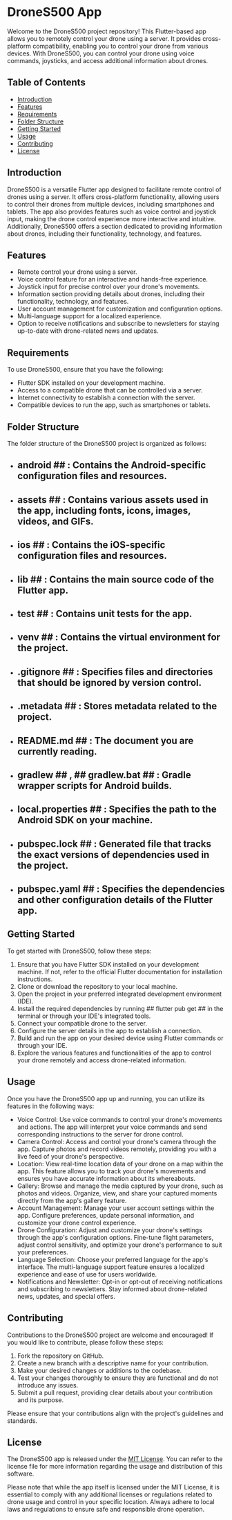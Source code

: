  # DroneS500 App 
Welcome to the DroneS500 project repository! This Flutter-based app allows you to remotely control your drone using a server. It provides cross-platform compatibility, enabling you to control your drone from various devices. With DroneS500, you can control your drone using voice commands, joysticks, and access additional information about drones.

 ## Table of Contents 
- [Introduction](#introduction)
- [Features](#features)
- [Requirements](#requirements)
- [Folder Structure](#folder-structure)
- [Getting Started](#getting-started)
- [Usage](#usage)
- [Contributing](#contributing)
- [License](#license)

 ## Introduction 
DroneS500 is a versatile Flutter app designed to facilitate remote control of drones using a server. It offers cross-platform functionality, allowing users to control their drones from multiple devices, including smartphones and tablets. The app also provides features such as voice control and joystick input, making the drone control experience more interactive and intuitive. Additionally, DroneS500 offers a section dedicated to providing information about drones, including their functionality, technology, and features.

 ## Features 
- Remote control your drone using a server.
- Voice control feature for an interactive and hands-free experience.
- Joystick input for precise control over your drone's movements.
- Information section providing details about drones, including their functionality, technology, and features.
- User account management for customization and configuration options.
- Multi-language support for a localized experience.
- Option to receive notifications and subscribe to newsletters for staying up-to-date with drone-related news and updates.

 ## Requirements 
To use DroneS500, ensure that you have the following:

- Flutter SDK installed on your development machine.
- Access to a compatible drone that can be controlled via a server.
- Internet connectivity to establish a connection with the server.
- Compatible devices to run the app, such as smartphones or tablets.

 ## Folder Structure 
The folder structure of the DroneS500 project is organized as follows:

-  ## android ## : Contains the Android-specific configuration files and resources.
-  ## assets ## : Contains various assets used in the app, including fonts, icons, images, videos, and GIFs.
-  ## ios ## : Contains the iOS-specific configuration files and resources.
-  ## lib ## : Contains the main source code of the Flutter app.
-  ## test ## : Contains unit tests for the app.
-  ## venv ## : Contains the virtual environment for the project.
-  ## .gitignore ## : Specifies files and directories that should be ignored by version control.
-  ## .metadata ## : Stores metadata related to the project.
-  ## README.md ## : The document you are currently reading.
-  ## gradlew ## ,  ## gradlew.bat ## : Gradle wrapper scripts for Android builds.
-  ## local.properties ## : Specifies the path to the Android SDK on your machine.
-  ## pubspec.lock ## : Generated file that tracks the exact versions of dependencies used in the project.
-  ## pubspec.yaml ## : Specifies the dependencies and other configuration details of the Flutter app.

 ## Getting Started 
To get started with DroneS500, follow these steps:

1. Ensure that you have Flutter SDK installed on your development machine. If not, refer to the official Flutter documentation for installation instructions.
1. Clone or download the repository to your local machine.
1. Open the project in your preferred integrated development environment (IDE).
1. Install the required dependencies by running  ## flutter pub get ##  in the terminal or through your IDE's integrated tools.
1. Connect your compatible drone to the server.
1. Configure the server details in the app to establish a connection.
1. Build and run the app on your desired device using Flutter commands or through your IDE.
1. Explore the various features and functionalities of the app to control your drone remotely and access drone-related information.

 ## Usage 
Once you have the DroneS500 app up and running, you can utilize its features in the following ways:

- Voice Control: Use voice commands to control your drone's movements and actions. The app will interpret your voice commands and send corresponding instructions to the server for drone control.
- Camera Control: Access and control your drone's camera through the app. Capture photos and record videos remotely, providing you with a live feed of your drone's perspective.
- Location: View real-time location data of your drone on a map within the app. This feature allows you to track your drone's movements and ensures you have accurate information about its whereabouts.
- Gallery: Browse and manage the media captured by your drone, such as photos and videos. Organize, view, and share your captured moments directly from the app's gallery feature.
- Account Management: Manage your user account settings within the app. Configure preferences, update personal information, and customize your drone control experience.
- Drone Configuration: Adjust and customize your drone's settings through the app's configuration options. Fine-tune flight parameters, adjust control sensitivity, and optimize your drone's performance to suit your preferences.
- Language Selection: Choose your preferred language for the app's interface. The multi-language support feature ensures a localized experience and ease of use for users worldwide.
- Notifications and Newsletter: Opt-in or opt-out of receiving notifications and subscribing to newsletters. Stay informed about drone-related news, updates, and special offers.

 ## Contributing 
Contributions to the DroneS500 project are welcome and encouraged! If you would like to contribute, please follow these steps:

1. Fork the repository on GitHub.
1. Create a new branch with a descriptive name for your contribution.
1. Make your desired changes or additions to the codebase.
1. Test your changes thoroughly to ensure they are functional and do not introduce any issues.
1. Submit a pull request, providing clear details about your contribution and its purpose.

Please ensure that your contributions align with the project's guidelines and standards.

 ## License 
The DroneS500 app is released under the [MIT License](https://chat.openai.com/LICENSE). You can refer to the license file for more information regarding the usage and distribution of this software.

Please note that while the app itself is licensed under the MIT License, it is essential to comply with any additional licenses or regulations related to drone usage and control in your specific location. Always adhere to local laws and regulations to ensure safe and responsible drone operation.

